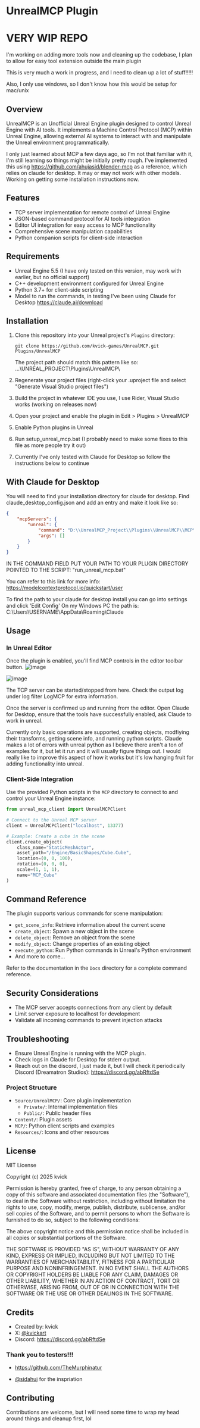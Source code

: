 # UnrealMCP Plugin

# VERY WIP REPO
I'm working on adding more tools now and cleaning up the codebase, 
I plan to allow for easy tool extension outside the main plugin

This is very much a work in progress, and I need to clean up a lot of stuff!!!!!

Also, I only use windows, so I don't know how this would be setup for mac/unix

## Overview
UnrealMCP is an Unofficial Unreal Engine plugin designed to control Unreal Engine with AI tools. It implements a Machine Control Protocol (MCP) within Unreal Engine, allowing external AI systems to interact with and manipulate the Unreal environment programmatically.

I only just learned about MCP a few days ago, so I'm not that familiar with it, I'm still learning so things might be initially pretty rough.
I've implemented this using https://github.com/ahujasid/blender-mcp as a reference, which relies on claude for desktop. It may or may not work with other models.
Working on getting some installation instructions now.

## Features
- TCP server implementation for remote control of Unreal Engine
- JSON-based command protocol for AI tools integration
- Editor UI integration for easy access to MCP functionality
- Comprehensive scene manipulation capabilities
- Python companion scripts for client-side interaction

## Requirements
- Unreal Engine 5.5 (I have only tested on this version, may work with earlier, but no official support)
- C++ development environment configured for Unreal Engine
- Python 3.7+ for client-side scripting
- Model to run the commands, in testing I've been using Claude for Desktop https://claude.ai/download

## Installation
1. Clone this repository into your Unreal project's `Plugins` directory:
   ```
   git clone https://github.com/kvick-games/UnrealMCP.git Plugins/UnrealMCP
   ```
   The project path should match this pattern like so:
...\UNREAL_PROJECT\Plugins\UnrealMCP\

3. Regenerate your project files (right-click your .uproject file and select "Generate Visual Studio project files")
4. Build the project in whatever IDE you use, I use Rider, Visual Studio works (working on releases now)
5. Open your project and enable the plugin in Edit > Plugins > UnrealMCP
6. Enable Python plugins in Unreal
7. Run setup_unreal_mcp.bat (I probably need to make some fixes to this file as more people try it out)
8. Currently I've only tested with Claude for Desktop so follow the instructions below to continue

## With Claude for Desktop
You will need to find your installation directory for claude for desktop. Find claude_desktop_config.json and add an entry and make it look like so:
```json
{
    "mcpServers": {
        "unreal": {
            "command": "D:\\UnrealMCP_Project\\Plugins\\UnrealMCP\\MCP\\run_unreal_mcp.bat",
            "args": []
        }
    }
}
```
IN THE COMMAND FIELD PUT YOUR PATH TO YOUR PLUGIN DIRECTORY POINTED TO THE SCRIPT: "run_unreal_mcp.bat"

You can refer to this link for more info:
https://modelcontextprotocol.io/quickstart/user

To find the path to your claude for desktop install you can go into settings and click 'Edit Config'
On my Windows PC the path is:
C:\Users\USERNAME\AppData\Roaming\Claude

## Usage
### In Unreal Editor
Once the plugin is enabled, you'll find MCP controls in the editor toolbar button. 
![image](https://github.com/user-attachments/assets/68338e7a-090d-4fd9-acc9-37c0c1b63227)

![image](https://github.com/user-attachments/assets/34f734ee-65a4-448a-a6db-9e941a588e93)

The TCP server can be started/stopped from here.
Check the output log under log filter LogMCP for extra information.

Once the server is confirmed up and running from the editor.
Open Claude for Desktop, ensure that the tools have successfully enabled, ask Claude to work in unreal.

Currently only basic operations are supported, creating objects, modfiying their transforms, getting scene info, and running python scripts.
Claude makes a lot of errors with unreal python as I believe there aren't a ton of examples for it, but let it run and it will usually figure things out.
I would really like to improve this aspect of how it works but it's low hanging fruit for adding functionality into unreal.

### Client-Side Integration
Use the provided Python scripts in the `MCP` directory to connect to and control your Unreal Engine instance:

```python
from unreal_mcp_client import UnrealMCPClient

# Connect to the Unreal MCP server
client = UnrealMCPClient("localhost", 13377)

# Example: Create a cube in the scene
client.create_object(
    class_name="StaticMeshActor",
    asset_path="/Engine/BasicShapes/Cube.Cube",
    location=(0, 0, 100),
    rotation=(0, 0, 0),
    scale=(1, 1, 1),
    name="MCP_Cube"
)
```

## Command Reference
The plugin supports various commands for scene manipulation:
- `get_scene_info`: Retrieve information about the current scene
- `create_object`: Spawn a new object in the scene
- `delete_object`: Remove an object from the scene
- `modify_object`: Change properties of an existing object
- `execute_python`: Run Python commands in Unreal's Python environment
- And more to come...

Refer to the documentation in the `Docs` directory for a complete command reference.

## Security Considerations
- The MCP server accepts connections from any client by default
- Limit server exposure to localhost for development
- Validate all incoming commands to prevent injection attacks

## Troubleshooting
- Ensure Unreal Engine is running with the MCP plugin.
- Check logs in Claude for Desktop for stderr output.
- Reach out on the discord, I just made it, but I will check it periodically
  Discord (Dreamatron Studios): https://discord.gg/abRftdSe
  
### Project Structure
- `Source/UnrealMCP/`: Core plugin implementation
  - `Private/`: Internal implementation files
  - `Public/`: Public header files
- `Content/`: Plugin assets
- `MCP/`: Python client scripts and examples
- `Resources/`: Icons and other resources

## License
MIT License

Copyright (c) 2025 kvick

Permission is hereby granted, free of charge, to any person obtaining a copy
of this software and associated documentation files (the "Software"), to deal
in the Software without restriction, including without limitation the rights
to use, copy, modify, merge, publish, distribute, sublicense, and/or sell
copies of the Software, and to permit persons to whom the Software is
furnished to do so, subject to the following conditions:

The above copyright notice and this permission notice shall be included in all
copies or substantial portions of the Software.

THE SOFTWARE IS PROVIDED "AS IS", WITHOUT WARRANTY OF ANY KIND, EXPRESS OR
IMPLIED, INCLUDING BUT NOT LIMITED TO THE WARRANTIES OF MERCHANTABILITY,
FITNESS FOR A PARTICULAR PURPOSE AND NONINFRINGEMENT. IN NO EVENT SHALL THE
AUTHORS OR COPYRIGHT HOLDERS BE LIABLE FOR ANY CLAIM, DAMAGES OR OTHER
LIABILITY, WHETHER IN AN ACTION OF CONTRACT, TORT OR OTHERWISE, ARISING FROM,
OUT OF OR IN CONNECTION WITH THE SOFTWARE OR THE USE OR OTHER DEALINGS IN THE
SOFTWARE.

## Credits
- Created by: kvick
- X: [@kvickart](https://x.com/kvickart)
- Discord: https://discord.gg/abRftdSe
  
### Thank you to testers!!!
- https://github.com/TheMurphinatur
  
- [@sidahuj](https://x.com/sidahuj) for the inspriation



## Contributing
Contributions are welcome, but I will need some time to wrap my head around things and cleanup first, lol
